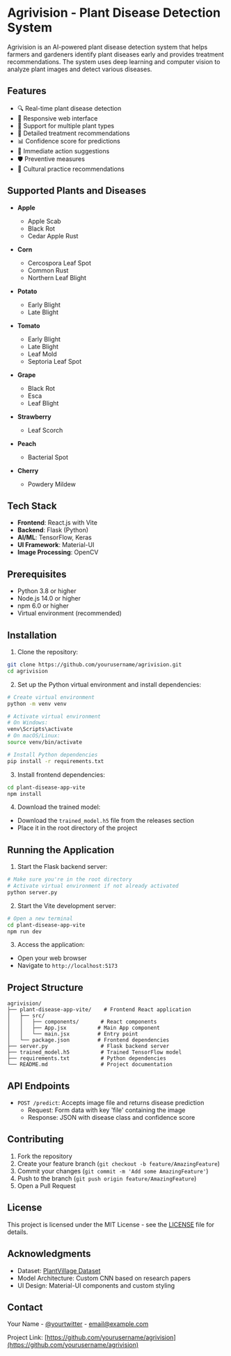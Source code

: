# Agrivision - Plant Disease Detection System

Agrivision is an AI-powered plant disease detection system that helps farmers and gardeners identify plant diseases early and provides treatment recommendations. The system uses deep learning and computer vision to analyze plant images and detect various diseases.

## Features

- 🔍 Real-time plant disease detection
- 📱 Responsive web interface
- 🌱 Support for multiple plant types
- 💊 Detailed treatment recommendations
- 📊 Confidence score for predictions
- 🎯 Immediate action suggestions
- 🛡️ Preventive measures
- 🌿 Cultural practice recommendations

## Supported Plants and Diseases

- **Apple**
  - Apple Scab
  - Black Rot
  - Cedar Apple Rust

- **Corn**
  - Cercospora Leaf Spot
  - Common Rust
  - Northern Leaf Blight

- **Potato**
  - Early Blight
  - Late Blight

- **Tomato**
  - Early Blight
  - Late Blight
  - Leaf Mold
  - Septoria Leaf Spot

- **Grape**
  - Black Rot
  - Esca
  - Leaf Blight

- **Strawberry**
  - Leaf Scorch

- **Peach**
  - Bacterial Spot

- **Cherry**
  - Powdery Mildew

## Tech Stack

- **Frontend**: React.js with Vite
- **Backend**: Flask (Python)
- **AI/ML**: TensorFlow, Keras
- **UI Framework**: Material-UI
- **Image Processing**: OpenCV

## Prerequisites

- Python 3.8 or higher
- Node.js 14.0 or higher
- npm 6.0 or higher
- Virtual environment (recommended)

## Installation

1. Clone the repository:
```bash
git clone https://github.com/yourusername/agrivision.git
cd agrivision
```

2. Set up the Python virtual environment and install dependencies:
```bash
# Create virtual environment
python -m venv venv

# Activate virtual environment
# On Windows:
venv\Scripts\activate
# On macOS/Linux:
source venv/bin/activate

# Install Python dependencies
pip install -r requirements.txt
```

3. Install frontend dependencies:
```bash
cd plant-disease-app-vite
npm install
```

4. Download the trained model:
- Download the `trained_model.h5` file from the releases section
- Place it in the root directory of the project

## Running the Application

1. Start the Flask backend server:
```bash
# Make sure you're in the root directory
# Activate virtual environment if not already activated
python server.py
```

2. Start the Vite development server:
```bash
# Open a new terminal
cd plant-disease-app-vite
npm run dev
```

3. Access the application:
- Open your web browser
- Navigate to `http://localhost:5173`

## Project Structure

```
agrivision/
├── plant-disease-app-vite/    # Frontend React application
│   ├── src/
│   │   ├── components/       # React components
│   │   ├── App.jsx          # Main App component
│   │   └── main.jsx         # Entry point
│   └── package.json         # Frontend dependencies
├── server.py                 # Flask backend server
├── trained_model.h5          # Trained TensorFlow model
├── requirements.txt          # Python dependencies
└── README.md                 # Project documentation
```

## API Endpoints

- `POST /predict`: Accepts image file and returns disease prediction
  - Request: Form data with key 'file' containing the image
  - Response: JSON with disease class and confidence score

## Contributing

1. Fork the repository
2. Create your feature branch (`git checkout -b feature/AmazingFeature`)
3. Commit your changes (`git commit -m 'Add some AmazingFeature'`)
4. Push to the branch (`git push origin feature/AmazingFeature`)
5. Open a Pull Request

## License

This project is licensed under the MIT License - see the [LICENSE](LICENSE) file for details.

## Acknowledgments

- Dataset: [PlantVillage Dataset](https://www.kaggle.com/datasets/emmarex/plantdisease)
- Model Architecture: Custom CNN based on research papers
- UI Design: Material-UI components and custom styling

## Contact

Your Name - [@yourtwitter](https://twitter.com/yourtwitter) - email@example.com

Project Link: [https://github.com/yourusername/agrivision](https://github.com/yourusername/agrivision) 
